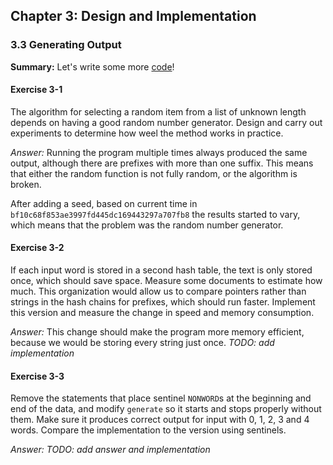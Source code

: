 ## Chapter 3: Design and Implementation

### 3.3 Generating Output
**Summary:** Let's write some more [code](output.c)!

#### Exercise 3-1
The algorithm for selecting a random item from a list of unknown length depends on having a good random number generator.
Design and carry out experiments to determine how weel the method works in practice.

*Answer:* Running the program multiple times always produced the same output, although there are prefixes with more than
one suffix. This means that either the random function is not fully random, or the algorithm is broken.

After adding a seed, based on current time in `bf10c68f853ae3997fd445dc169443297a707fb8` the results started to vary, which
means that the problem was the random number generator.

#### Exercise 3-2
If each input word is stored in a second hash table, the text is only stored once, which should save space.
Measure some documents to estimate how much. This organization would allow us to compare pointers rather than strings
in the hash chains for prefixes, which should run faster. Implement this version and measure the change in speed
and memory consumption.

*Answer:* This change should make the program more memory efficient, because we would be storing every string just once.
*TODO: add implementation*

#### Exercise 3-3
Remove the statements that place sentinel `NONWORD`s at the beginning and end of the data, and modify `generate`
so it starts and stops properly without them. Make sure it produces correct output for input with 0, 1, 2, 3 and 4 words.
Compare the implementation to the version using sentinels.

*Answer:* *TODO: add answer and implementation*